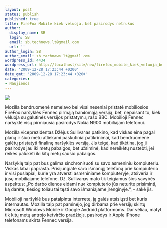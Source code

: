 ```yaml
---
layout: post
status: publish
published: true
title: FireFox Mobile kiek vėluoja, bet pasirodys netrukus
author:
  display_name: SB
  login: SB
  email: sb.technews.lt@gmail.com
  url: ''
author_login: SB
author_email: sb.technews.lt@gmail.com
wordpress_id: 4434
wordpress_url: http://localhost/site/new/firefox_mobile_kiek_veluoja_bet_pasirodys_netrukus/
date: '2009-12-28 17:23:44 +0200'
date_gmt: '2009-12-28 17:23:44 +0200'
categories:
- Naujienos
---
```

<div class="imgright"><img src="http://t0.gstatic.com/images?q=tbn:FClQDPH62mtutM:http://www.filecluster.com/reviews/wp-content/uploads/2009/03/fennec_logo.jpg"  /></div>
<p>Mozilla bendruomenė nemelavo bei visai neseniai pristatė mobiliosios FireFox naršyklės Fennec pirmąją bandomąją versiją, bet, nepaisant to, kiek vėluoja su galutinės versijos pristatymu, rašo BBC. Mobilioji Fennec naršyklė visų pirmiausia pasirodys Nokia N900 mobiliajam telefonui.</p>
<p>Mozilla viceprezidentas Džėjus Sullivanas patikino, kad viskas eina pagal planą ir šiuo metu atliekami paskutiniai patikrinimai, kad bendruomenė galėtų pristatyti finalinę naršyklės versiją. Jis teigė, kad tikėtina, jog ji pasirodys jau iki metų pabaigos, bet užsiminė, kad nereikėtų nustebti, jei reikės palūkėti iki kitų metų sausio pabaigos.</p>
<p>Naršyklę taip pat bus galima sinchronizuoti su savo asmeniniu kompiuteriu. Viskas labai paprasta. Prisijungiate savo išmanųjį telefoną prie kompiuterio ir visi puslapiai, kurie yra atversti asmeniniame kompiuteryje, atsiveria ir jūsų mobiliajame telefone. Dž. Sullivanas mato tik teigiamus šios savybės aspektus: „Po darbo dienos eidami nuo kompiuterio jūs neturite prisiminti, ką darėte, tiesiog toliau tai tęsti savo išmaniajame įrenginyje.“, - sakė jis.</p>
<p>Mobilioji naršyklė bus patalpinta internete, ją galės atsisiųsti bet kuris internautas. Mozilla taip pat paminėjo, jog dirbama prie versijų skirtų Microsoft Windows Mobile ir Google Android platformoms. Dar vėliau, matyt tik kitų metų antrojo ketvirčio pradžioje, pasirodys ir Apple iPhone telefonams skirta Fennec versija.<br /></p>
